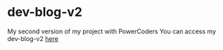 # dev-blog-v2
My second version of my project with PowerCoders
You can access my dev-blog-v2 [here](https://syamandshaker.github.io/dev-blog-v2/)
